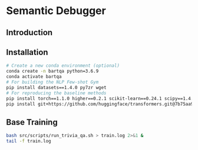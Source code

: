 # Semantic Debugger 

## Introduction



## Installation

```bash
# Create a new conda environment (optional)
conda create -n bartqa python=3.6.9
conda activate bartqa
# For building the NLP Few-shot Gym
pip install datasets==1.4.0 py7zr wget
# For reproducing the baseline methods
pip install torch==1.1.0 higher==0.2.1 scikit-learn==0.24.1 scipy==1.4.1 
pip install git+https://github.com/huggingface/transformers.git@7b75aa9fa55bee577e2c7403301ed31103125a35
```



## Base Training 

```bash
bash src/scripts/run_trivia_qa.sh > train.log 2>&1 &
tail -f train.log
```
